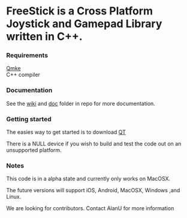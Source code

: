 # FreeStick is a Cross Platform Joystick and Gamepad Library written in C++. #

### Requirements ###
[Qmke](http://qt-project.org)  
C++ compiler

### Documentation ###
See the [wiki](https://bitbucket.org/AlanU/freestick/wiki) and [doc](https://bitbucket.org/AlanU/freestick/src/) folder in repo for more documentation.

### Getting started ###
The easies way to get started is to download [QT](http://qt-project.org/downloads)
 
There is a NULL device if you wish to build and test the code out on an unsupported platform. 

### Notes ###
This code is in a alpha state and currently only works on MacOSX.

The future versions will support iOS, Android, MacOSX, Windows ,and Linux.

We are looking for contributors. Contact AlanU for more information